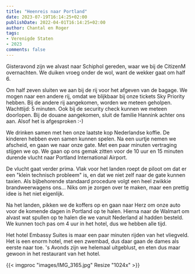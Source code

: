 ```yaml
---
title: "Heenreis naar Portland"
date: 2023-07-19T16:14:25+02:00
publishDate: 2022-04-01T16:14:25+02:00
author: Chantal en Roger
tags:
- Verenigde Staten
- 2023
comments: false
---
```


Gisteravond zijn we alvast naar Schiphol gereden, waar we bij de CitizenM overnachten. We duiken vroeg onder de wol, want de wekker gaat om half 6.

Om half zeven sluiten we aan bij de rij voor het afgeven van de bagage. We mogen naar een andere rij, omdat we blijkbaar bij onze tickets Sky Priority hebben. Bij de andere rij aangekomen, worden we meteen geholpen. Wachttijd: 5 minuten. Ook bij de security check kunnen we meteen doorlopen. Bij de douane aangekomen, sluit de familie Hannink achter ons aan. Alsof het is afgesproken :-)

We drinken samen met hen onze laatste kop Nederlandse koffie. De kinderen hebben even samen kunnen spelen. Na een uurtje nemen we afscheid, en gaan we naar onze gate. Met een paar minuten vertraging stijgen we op. We gaan op ons gemak zitten voor de 10 uur en 15 minuten durende vlucht naar Portland International Airport.

De vlucht gaat verder prima. Vlak voor het landen roept de piloot om dat er een "klein technisch probleem" is, en dat we niet zelf naar de gate kunnen taxien. Als bijbehorende standaard procedure volgt een heel zwikkie brandweerwagens ons... Niks om je zorgen over te maken, maar een prettig idee is het niet eigenlijk.

Na het landen, pikken we de koffers op en gaan naar Herz om onze auto voor de komende dagen in Portland op te halen. Hierna naar de Walmart om alvast wat spullen op te halen die we vanuit Nederland al hadden besteld. We kunnen toch pas om 4 uur in het hotel, dus we hebben alle tijd.

Het hotel Embassy Suites is maar een paar minuten rijden van het vliegveld. Het is een enorm hotel, met een zwembad, dus daar gaan de dames als eerste naar toe. 's Avonds zijn we helemaal uitgeblust, en eten dus maar gewoon in het restaurant van het hotel.

{{< imgproc "images/IMG_3165.jpg" Resize "1024x" >}}
